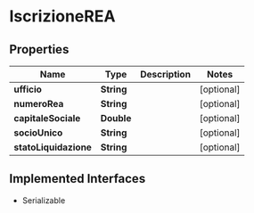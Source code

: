 

# IscrizioneREA


## Properties

| Name | Type | Description | Notes |
|------------ | ------------- | ------------- | -------------|
|**ufficio** | **String** |  |  [optional] |
|**numeroRea** | **String** |  |  [optional] |
|**capitaleSociale** | **Double** |  |  [optional] |
|**socioUnico** | **String** |  |  [optional] |
|**statoLiquidazione** | **String** |  |  [optional] |


## Implemented Interfaces

* Serializable



